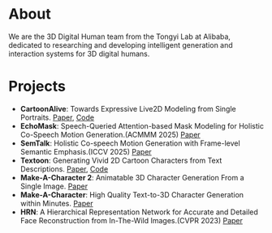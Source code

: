 # About
We are the 3D Digital Human team from the Tongyi Lab at Alibaba, dedicated to researching and developing intelligent generation and interaction systems for 3D digital humans. 

# Projects
- **CartoonAlive**: Towards Expressive Live2D Modeling from Single Portraits.  [Paper](https://arxiv.org/abs/2507.17327), [Code](https://github.com/Human3DAIGC/CartoonAlive)
- **EchoMask**: Speech-Queried Attention-based Mask Modeling for Holistic Co-Speech Motion Generation.(ACMMM 2025) [Paper](https://arxiv.org/abs/2504.09209) 
- **SemTalk**: Holistic Co-speech Motion Generation with Frame-level Semantic Emphasis.(ICCV 2025) [Paper](https://arxiv.org/abs/2412.16563)
- **Textoon**: Generating Vivid 2D Cartoon Characters from Text Descriptions. [Paper](https://arxiv.org/abs/2501.10020), [Code](https://github.com/Human3DAIGC/Textoon)
- **Make-A-Character 2**: Animatable 3D Character Generation From a Single Image. [Paper](https://arxiv.org/abs/2501.07870)
- **Make-A-Character**: High Quality Text-to-3D Character Generation within Minutes. [Paper](https://arxiv.org/abs/2312.15430)
- **HRN**: A Hierarchical Representation Network for Accurate and Detailed Face Reconstruction from In-The-Wild Images.(CVPR 2023) [Paper](https://arxiv.org/abs/2302.14434)

 
 
